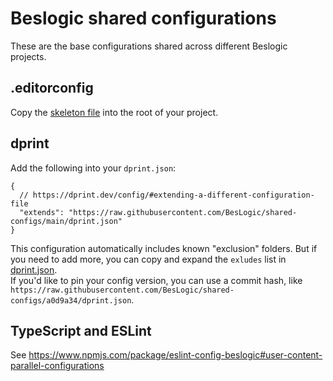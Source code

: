 # Beslogic shared configurations

These are the base configurations shared across different Beslogic projects.

## .editorconfig

Copy the [skeleton file](/.editorconfig) into the root of your project.

## dprint

Add the following into your `dprint.json`:
```jsonc
{
  // https://dprint.dev/config/#extending-a-different-configuration-file
  "extends": "https://raw.githubusercontent.com/BesLogic/shared-configs/main/dprint.json"
}
```
This configuration automatically includes known "exclusion" folders. But if you need to add more, you can copy and expand the `exludes` list in [dprint.json](/dprint.json).  
If you'd like to pin your config version, you can use a commit hash, like `https://raw.githubusercontent.com/BesLogic/shared-configs/a0d9a34/dprint.json`.

## TypeScript and ESLint

See https://www.npmjs.com/package/eslint-config-beslogic#user-content-parallel-configurations
